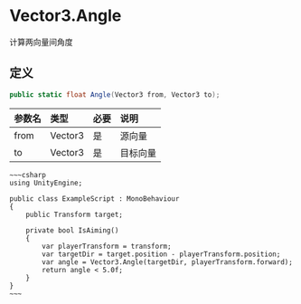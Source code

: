 # Vector3.Angle

计算两向量间角度

## 定义

```csharp
public static float Angle(Vector3 from, Vector3 to);
```

| 参数名  | 类型      | 必要  | 说明   |
|:---- |:------- |:--- |:---- |
| from | Vector3 | 是   | 源向量  |
| to   | Vector3 | 是   | 目标向量 |

```admonish example
~~~csharp
using UnityEngine;

public class ExampleScript : MonoBehaviour
{
    public Transform target;

    private bool IsAiming()
    {
        var playerTransform = transform;
        var targetDir = target.position - playerTransform.position;
        var angle = Vector3.Angle(targetDir, playerTransform.forward);
        return angle < 5.0f;
    }
}
~~~
```